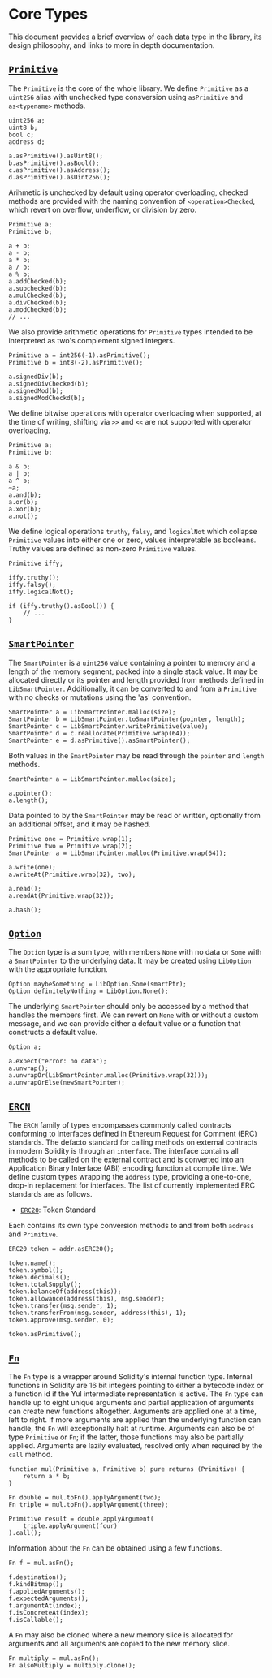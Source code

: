 # Core Types

This document provides a brief overview of each data type in the library, its design philosophy, and
links to more in depth documentation.

## [`Primitive`](ch02-01-primitive.md)

The `Primitive` is the core of the whole library. We define `Primitive` as a `uint256` alias with
unchecked type consversion using `asPrimitive` and `as<typename>` methods.

```solidity
uint256 a;
uint8 b;
bool c;
address d;

a.asPrimitive().asUint8();
b.asPrimitive().asBool();
c.asPrimitive().asAddress();
d.asPrimitive().asUint256();
```

Arihmetic is unchecked by default using operator overloading, checked methods are provided with the naming convention of `<operation>Checked`, which revert on overflow, underflow, or division by zero.

```solidity
Primitive a;
Primitive b;

a + b;
a - b;
a * b;
a / b;
a % b;
a.addChecked(b);
a.subchecked(b);
a.mulChecked(b);
a.divChecked(b);
a.modChecked(b);
// ...
```

We also provide arithmetic operations for `Primitive` types intended to be interpreted as two's complement signed integers.

```solidity
Primitive a = int256(-1).asPrimitive();
Primitive b = int8(-2).asPrimitive();

a.signedDiv(b);
a.signedDivChecked(b);
a.signedMod(b);
a.signedModCheckd(b);
```

We define bitwise operations with operator overloading when supported, at the time of writing,
shifting via `>>` and `<<` are not supported with operator overloading.

```solidity
Primitive a;
Primitive b;

a & b;
a | b;
a ^ b;
~a;
a.and(b);
a.or(b);
a.xor(b);
a.not();
```

We define logical operations `truthy`, `falsy`, and `logicalNot` which collapse `Primitive` values
into either one or zero, values interpretable as booleans. Truthy values are defined as non-zero
`Primitive` values.

```solidity
Primitive iffy;

iffy.truthy();
iffy.falsy();
iffy.logicalNot();

if (iffy.truthy().asBool()) {
    // ...
}
```

## [`SmartPointer`](ch02-02-smart-pointer.md)

The `SmartPointer` is a `uint256` value containing a pointer to memory and a length of the memory
segment, packed into a single stack value. It may be allocated directly or its pointer and length
provided from methods defined in `LibSmartPointer`. Additionally, it can be converted to and from a
`Primitive` with no checks or mutations using the 'as' convention.

```solidity
SmartPointer a = LibSmartPointer.malloc(size);
SmartPointer b = LibSmartPointer.toSmartPointer(pointer, length);
SmartPointer c = LibSmartPointer.writePrimitive(value);
SmartPointer d = c.reallocate(Primitive.wrap(64));
SmartPointer e = d.asPrimitive().asSmartPointer();
```

Both values in the `SmartPointer` may be read through the `pointer` and `length` methods.

```solidity
SmartPointer a = LibSmartPointer.malloc(size);

a.pointer();
a.length();
```

Data pointed to by the `SmartPointer` may be read or written, optionally from an additional offset,
and it may be hashed.

```solidity
Primitive one = Primitive.wrap(1);
Primitive two = Primitive.wrap(2);
SmartPointer a = LibSmartPointer.malloc(Primitive.wrap(64));

a.write(one);
a.writeAt(Primitive.wrap(32), two);

a.read();
a.readAt(Primitive.wrap(32));

a.hash();
```

## [`Option`](ch02-03-option.md)

The `Option` type is a sum type, with members `None` with no data or `Some` with a `SmartPointer` to
the underlying data. It may be created using `LibOption` with the appropriate function.

```solidity
Option maybeSomething = LibOption.Some(smartPtr);
Option definitelyNothing = LibOption.None();
```

The underlying `SmartPointer` should only be accessed by a method that handles the members first.
We can revert on `None` with or without a custom message, and we can provide either a default value
or a function that constructs a default value.

```solidity
Option a;

a.expect("error: no data");
a.unwrap();
a.unwrapOr(LibSmartPointer.malloc(Primitive.wrap(32)));
a.unwrapOrElse(newSmartPointer);
```

## [`ERCN`](ch02-04-ercn.md)

The `ERCN` family of types encompasses commonly called contracts conforming to interfaces defined
in Ethereum Request for Comment (ERC) standards. The defacto standard for calling methods on
external contracts in modern Solidity is through an `interface`. The interface contains all methods
to be called on the external contract and is converted into an Application Binary Interface (ABI)
encoding function at compile time. We define custom types wrapping the `address` type, providing a
one-to-one, drop-in replacement for interfaces. The list of currently implemented ERC standards are
as follows.

- [`ERC20`](https://eips.ethereum.org/EIPS/eip-20): Token Standard

Each contains its own type conversion methods to and from both `address` and `Primitive`.

```solidty
ERC20 token = addr.asERC20();

token.name();
token.symbol();
token.decimals();
token.totalSupply();
token.balanceOf(address(this));
token.allowance(address(this), msg.sender);
token.transfer(msg.sender, 1);
token.transferFrom(msg.sender, address(this), 1);
token.approve(msg.sender, 0);

token.asPrimitive();
```

## [`Fn`](ch02-05-fn.md)

The `Fn` type is a wrapper around Solidity's internal function type. Internal functions in Solidity
are 16 bit integers pointing to either a bytecode index or a function id if the Yul intermediate
representation is active. The `Fn` type can handle up to eight unique arguments and partial
application of arguments can create new functions altogether. Arguments are applied one at a time,
left to right. If more arguments are applied than the underlying function can handle, the `Fn` will
exceptionally halt at runtime. Arguments can also be of type `Primitive` or `Fn`; if the latter,
those functions may also be partially applied. Arguments are lazily evaluated, resolved only when
required by the `call` method.

```solidity
function mul(Primitive a, Primitive b) pure returns (Primitive) {
    return a * b;
}

Fn double = mul.toFn().applyArgument(two);
Fn triple = mul.toFn().applyArgument(three);

Primitive result = double.applyArgument(
    triple.applyArgument(four)
).call();
```

Information about the `Fn` can be obtained using a few functions.

```solidity
Fn f = mul.asFn();

f.destination();
f.kindBitmap();
f.appliedArguments();
f.expectedArguments();
f.argumentAt(index);
f.isConcreteAt(index);
f.isCallable();
```

A `Fn` may also be cloned where a new memory slice is allocated for arguments and all arguments are
copied to the new memory slice.

```solidity
Fn multiply = mul.asFn();
Fn alsoMultiply = multiply.clone();
```
